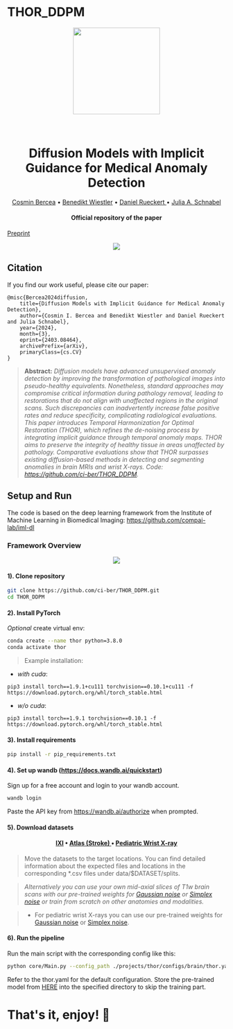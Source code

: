 # THOR_DDPM
<p align="center">
<img src="https://github.com/ci-ber/THOR_DDPM/assets/106509806/ccdaedc6-458a-4e5b-9884-f209e780af1e" width=200>
</p>

<h1 align="center">
  <br>
Diffusion Models with Implicit Guidance for Medical Anomaly Detection
  <br>
</h1>
</h1>
  <p align="center">
    <a href="https://cosmin-bercea.com">Cosmin Bercea</a> •
    <a href="https://www.neurokopfzentrum.med.tum.de/neuroradiologie/mitarbeiter-profil-wiestler.html">Benedikt Wiestler</a> •
    <a href="https://aim-lab.io/author/daniel-ruckert/">Daniel Rueckert </a> •
    <a href="https://compai-lab.github.io/author/julia-a.-schnabel/">Julia A. Schnabel </a>
  </p>
<h4 align="center">Official repository of the paper</h4>
<a href="https://arxiv.org/pdf/2403.08464.pdf">Preprint</a> </h4>

<p align="center">
<img src="https://github.com/ci-ber/THOR_DDPM/assets/106509806/09f646e7-944a-4be1-bf15-d067c72954b8">
</p>

## Citation

If you find our work useful, please cite our paper:
```
@misc{Bercea2024diffusion,
    title={Diffusion Models with Implicit Guidance for Medical Anomaly Detection},
    author={Cosmin I. Bercea and Benedikt Wiestler and Daniel Rueckert and Julia Schnabel},
    year={2024},
    month={3},
    eprint={2403.08464},
    archivePrefix={arXiv},
    primaryClass={cs.CV}
}
```

> **Abstract:** *Diffusion models have advanced unsupervised anomaly detection by improving the transformation of pathological images into pseudo-healthy equivalents. Nonetheless, standard approaches may compromise critical information during pathology removal, leading to restorations that do not align with unaffected regions in the original scans. Such discrepancies can inadvertently increase false positive rates and reduce specificity, complicating radiological evaluations. This paper introduces Temporal Harmonization for Optimal Restoration (THOR), which refines the de-noising process by integrating implicit guidance through temporal anomaly maps. THOR aims to preserve the integrity of healthy tissue in areas unaffected by pathology. Comparative evaluations show that THOR surpasses existing diffusion-based methods in detecting and segmenting anomalies in brain MRIs and wrist X-rays. Code: https://github.com/ci-ber/THOR_DDPM.*


## Setup and Run

The code is based on the deep learning framework from the Institute of Machine Learning in Biomedical Imaging: https://github.com/compai-lab/iml-dl

### Framework Overview 

<p align="center">
<img src="https://github.com/ci-ber/THOR_DDPM/assets/106509806/87c17548-fd15-4c9d-80cf-ecaa11cc7f61">
</p>

#### 1). Clone repository

```bash
git clone https://github.com/ci-ber/THOR_DDPM.git
cd THOR_DDPM
```

#### 2). Install PyTorch 

*Optional* create virtual env:
```bash
conda create --name thor python=3.8.0
conda activate thor
```

> Example installation: 
* *with cuda*: 
```
pip3 install torch==1.9.1+cu111 torchvision==0.10.1+cu111 -f https://download.pytorch.org/whl/torch_stable.html
```
* *w/o cuda*:
```
pip3 install torch==1.9.1 torchvision==0.10.1 -f https://download.pytorch.org/whl/torch_stable.html
```

#### 3). Install requirements

```bash
pip install -r pip_requirements.txt
```

#### 4). Set up wandb (https://docs.wandb.ai/quickstart)

Sign up for a free account and login to your wandb account.
```bash
wandb login
```
Paste the API key from https://wandb.ai/authorize when prompted.

#### 5). Download datasets 

<h4 align="center"><a href="https://brain-development.org/ixi-dataset/">IXI</a> • <a href="https://fcon_1000.projects.nitrc.org/indi/retro/atlas.html">Atlas (Stroke) </a> • <a href="https://figshare.com/articles/dataset/GRAZPEDWRI-DX/14825193">Pediatric Wrist X-ray </a> </h4>

> Move the datasets to the target locations. You can find detailed information about the expected files and locations in the corresponding *.csv files under data/$DATASET/splits.

> *Alternatively you can use your own mid-axial slices of T1w brain scans with our pre-trained weights for <a href="https://www.dropbox.com/scl/fi/55cl3821vw1jp3jim2da2/brain_Gaussian.pt?rlkey=pz99o0x3g6vi3siwtvfpb0oyo&dl=0"> Gaussian noise</a> or <a href="https://www.dropbox.com/scl/fi/d8olm81iynd4lbsjt0fgm/brain_Simplex.pt?rlkey=onmyjogb3ej7uibs7r4poy4w8&dl=0"> Simplex noise</a> or train from scratch on other anatomies and modalities.*

> * For pediatric wrist X-rays you can use our pre-trained weights for <a href="https://www.dropbox.com/scl/fi/dd0zzzjcimmw3egcfvhvu/wxr_Gaussian.pt?rlkey=iovq4hx9zcmlogszhg19d9ou2&dl=0"> Gaussian noise</a> or <a href="https://www.dropbox.com/scl/fi/0aeiawcih2io4imdo169f/wxr_Simplex.pt?rlkey=grn8t62nsn0ojo6rc378gemvt&dl=0"> Simplex noise</a>. 

#### 6). Run the pipeline

Run the main script with the corresponding config like this:

```bash
python core/Main.py --config_path ./projects/thor/configs/brain/thor.yaml
```

Refer to the thor.yaml for the default configuration. Store the pre-trained model from <a href="https://www.dropbox.com/s/ooq7vdp9fp4ufag/latest_model.pt.zip?dl=0"> HERE</a> into the specified directory to skip the training part.

# That's it, enjoy! :rocket:
